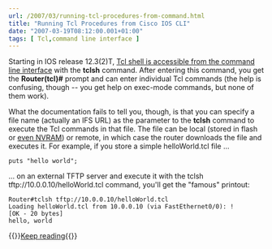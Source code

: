 ```yaml
---
url: /2007/03/running-tcl-procedures-from-command.html
title: "Running Tcl Procedures from Cisco IOS CLI"
date: "2007-03-19T08:12:00.001+01:00"
tags: [ Tcl,command line interface ]
---
```


Starting in IOS release 12.3(2)T, [Tcl shell is accessible from the command line interface](http://www.cisco.com/en/US/products/sw/iosswrel/ps5207/products_feature_guide09186a00801a75a7.html#wp1048060) with the **tclsh** command. After entering this command, you get the **Router(tcl)\#** prompt and can enter individual Tcl commands (the help is confusing, though -- you get help on exec-mode commands, but none of them work).  
<!--more-->
What the documentation fails to tell you, though, is that you can specify a file name (actually an IFS URL) as the parameter to the **tclsh** command to execute the Tcl commands in that file. The file can be local (stored in flash or [even NVRAM](https://blog.ipspace.net/2007/02/store-your-eem-tcl-policies-in-nvram.html)) or remote, in which case the router downloads the file and executes it. For example, if you store a simple helloWorld.tcl file ...

```
puts "hello world";
```

... on an external TFTP server and execute it with the tclsh tftp://10.0.0.10/helloWorld.tcl command, you'll get the "famous" printout:

```
Router#tclsh tftp://10.0.0.10/helloWorld.tcl
Loading helloWorld.tcl from 10.0.0.10 (via FastEthernet0/0): !
[OK - 20 bytes]
hello, world
```

{{<jump>}}[Keep reading](https://blog.ipspace.net/kb/Tclsh/){{</jump>}}